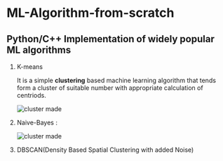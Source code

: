 # ML-Algorithm-from-scratch
## Python/C++ Implementation of widely popular ML algorithms


1. K-means

     It is a simple **clustering** based machine learning algorithm that tends form a cluster of suitable number with appropriate calculation of centriods.
     
     ![cluster made](https://media.geeksforgeeks.org/wp-content/uploads/20190812011831/Screenshot-2019-08-12-at-1.09.42-AM.png)
     
2. Naive-Bayes :
     
      ![cluster made](https://miro.medium.com/max/700/1*39U1Ln3tSdFqsfQy6ndxOA.png)
    


3. DBSCAN(Density Based Spatial Clustering with added Noise)
